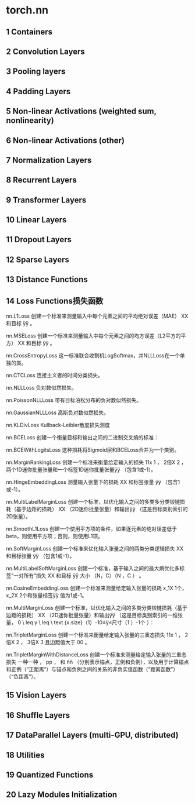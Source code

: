 # torch.nn

## 1 Containers

## 2 Convolution Layers

## 3 Pooling layers

## 4 Padding Layers

## 5 Non-linear Activations (weighted sum, nonlinearity)

## 6 Non-linear Activations (other)

## 7 Normalization Layers

## 8 Recurrent Layers

## 9 Transformer Layers

## 10 Linear Layers

## 11 Dropout Layers

## 12 Sparse Layers

## 13 Distance Functions

## 14 Loss Functions损失函数


nn.L1Loss
创建一个标准来测量输入中每个元素之间的平均绝对误差（MAE） XX 和目标 ÿÿ 。

nn.MSELoss
创建一个标准来测量输入中每个元素之间的均方误差（L2平方的平方） XX 和目标 ÿÿ 。

nn.CrossEntropyLoss
这一标准联合收割机LogSoftmax，并NLLLoss在一个单独的类。

nn.CTCLoss
连接主义者的时间分类损失。

nn.NLLLoss
负对数似然损失。

nn.PoissonNLLLoss
带有目标泊松分布的负对数似然损失。

nn.GaussianNLLLoss
高斯负对数似然损失。

nn.KLDivLoss
Kullback-Leibler散度损失测度

nn.BCELoss
创建一个衡量目标和输出之间的二进制交叉熵的标准：

nn.BCEWithLogitsLoss
这种损耗将Sigmoid层和BCELoss合并为一个类别。

nn.MarginRankingLoss
创建一个标准来衡量给定输入的损失 11x 1 ， 2倍X 2 ，两个1D迷你批量张量和一个标签1D迷你批量张量ÿÿ （包含1或-1）。

nn.HingeEmbeddingLoss
测量输入张量下的损耗 XX 和标签张量 ÿÿ （包含1或-1）。

nn.MultiLabelMarginLoss
创建一个标准，以优化输入之间的多类多分类铰链损耗（基于边距的损耗） XX （2D迷你批量张量）和输出ÿÿ （这是目标类别索引的2D张量）。

nn.SmoothL1Loss
创建一个使用平方项的条件，如果逐元素的绝对误差低于beta，则使用平方项；否则，则使用L1项。

nn.SoftMarginLoss
创建一个标准来优化输入张量之间的两类分类逻辑损失 XX 和目标张量 ÿÿ （包含1或-1）。

nn.MultiLabelSoftMarginLoss
创建一个标准，基于输入之间的最大熵优化多标签“一对所有”损失 XX 和目标 ÿÿ 大小 （N，C）（N ，C ） 。

nn.CosineEmbeddingLoss
创建一个标准来测量给定输入张量的损耗 x_1X 
1个， x_2X 2个和张量标签ÿÿ 值为1或-1。

nn.MultiMarginLoss
创建一个标准，以优化输入之间的多类分类铰链损耗（基于边距的损耗） XX （2D迷你批量张量）和输出ÿÿ （这是目标类别索引的一维张量， 0 \ leq y \ leq \ text {x.size}（1）-10≤ÿ≤尺寸（1 ）-1个 ）：


nn.TripletMarginLoss
创建一个标准来衡量给定输入张量的三重态损失 11x 1 ， 2倍X 2 ， 3倍X 3 且边距值大于 00 。

nn.TripletMarginWithDistanceLoss
创建一个标准来测量给定输入张量的三重态损失 一种一种 ， pp ， 和 ññ （分别表示锚点，正例和负例），以及用于计算锚点和正例（“正距离”）与锚点和负例之间的关系的非负实值函数（“距离函数”） （“负距离”）。
## 15 Vision Layers

## 16 Shuffle Layers

## 17 DataParallel Layers (multi-GPU, distributed)

## 18 Utilities

## 19 Quantized Functions

## 20 Lazy Modules Initialization
